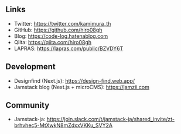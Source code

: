 ## Links
- Twitter: https://twitter.com/kamimura_th
- GitHub: https://github.com/hiro08gh
- Blog: https://code-log.hatenablog.com
- Qiita: https://qiita.com/hiro08gh
- LAPRAS: https://lapras.com/public/BZVDY6T


## Development
- Designfind (Next.js): https://design-find.web.app/
- Jamstack blog (Next.js + microCMS): https://jamzii.com

## Community
- Jamstack-ja: https://join.slack.com/t/jamstack-ja/shared_invite/zt-brhvhec5-MtXwkN8mZdxxVKKu_SVY2A
